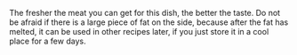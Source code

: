 The fresher the meat you can get for this dish, the better the taste. Do not be afraid if there is a large piece of fat on the side, because after the fat has melted, it can be used in other recipes later, if you just store it in a cool place for a few days.